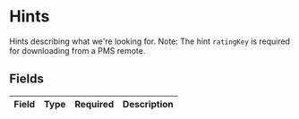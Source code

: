 # Hints

Hints describing what we're looking for.  Note: The hint `ratingKey` is required for downloading from a PMS remote.


## Fields

| Field       | Type        | Required    | Description |
| ----------- | ----------- | ----------- | ----------- |